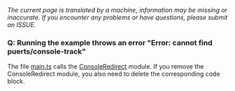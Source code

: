 *The current page is translated by a machine, information may be missing or inaccurate. If you encounter any problems or have questions, please submit an ISSUE.*

### Q: Running the example throws an error "Error: cannot find puerts/console-track"
The file [main.ts](/projects/TsProject/src/main.ts) calls the [ConsoleRedirect](/projects/Assets/Samples/Editor/ConsoleRedirect) module. If you remove the ConsoleRedirect module, you also need to delete the corresponding code block.